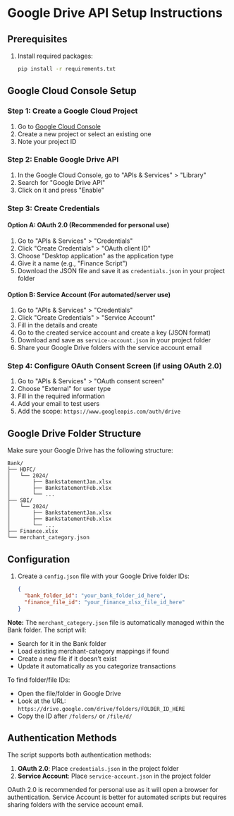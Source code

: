 # Google Drive API Setup Instructions

## Prerequisites
1. Install required packages:
   ```bash
   pip install -r requirements.txt
   ```

## Google Cloud Console Setup

### Step 1: Create a Google Cloud Project
1. Go to [Google Cloud Console](https://console.cloud.google.com/)
2. Create a new project or select an existing one
3. Note your project ID

### Step 2: Enable Google Drive API
1. In the Google Cloud Console, go to "APIs & Services" > "Library"
2. Search for "Google Drive API"
3. Click on it and press "Enable"

### Step 3: Create Credentials

#### Option A: OAuth 2.0 (Recommended for personal use)
1. Go to "APIs & Services" > "Credentials"
2. Click "Create Credentials" > "OAuth client ID"
3. Choose "Desktop application" as the application type
4. Give it a name (e.g., "Finance Script")
5. Download the JSON file and save it as `credentials.json` in your project folder

#### Option B: Service Account (For automated/server use)
1. Go to "APIs & Services" > "Credentials"
2. Click "Create Credentials" > "Service Account"
3. Fill in the details and create
4. Go to the created service account and create a key (JSON format)
5. Download and save as `service-account.json` in your project folder
6. Share your Google Drive folders with the service account email

### Step 4: Configure OAuth Consent Screen (if using OAuth 2.0)
1. Go to "APIs & Services" > "OAuth consent screen"
2. Choose "External" for user type
3. Fill in the required information
4. Add your email to test users
5. Add the scope: `https://www.googleapis.com/auth/drive`

## Google Drive Folder Structure
Make sure your Google Drive has the following structure:
```
Bank/
├── HDFC/
│   └── 2024/
│       ├── BankstatementJan.xlsx
│       ├── BankstatementFeb.xlsx
│       └── ...
├── SBI/
│   └── 2024/
│       ├── BankstatementJan.xlsx
│       ├── BankstatementFeb.xlsx
│       └── ...
├── Finance.xlsx
└── merchant_category.json
```

## Configuration
1. Create a `config.json` file with your Google Drive folder IDs:
   ```json
   {
     "bank_folder_id": "your_bank_folder_id_here",
     "finance_file_id": "your_finance_xlsx_file_id_here"
   }
   ```

**Note:** The `merchant_category.json` file is automatically managed within the Bank folder. The script will:
- Search for it in the Bank folder
- Load existing merchant-category mappings if found
- Create a new file if it doesn't exist
- Update it automatically as you categorize transactions

To find folder/file IDs:
- Open the file/folder in Google Drive
- Look at the URL: `https://drive.google.com/drive/folders/FOLDER_ID_HERE`
- Copy the ID after `/folders/` or `/file/d/`

## Authentication Methods
The script supports both authentication methods:

1. **OAuth 2.0**: Place `credentials.json` in the project folder
2. **Service Account**: Place `service-account.json` in the project folder

OAuth 2.0 is recommended for personal use as it will open a browser for authentication.
Service Account is better for automated scripts but requires sharing folders with the service account email.
